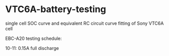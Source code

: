 # VTC6A-battery-testing
single cell SOC curve and equivalent RC circuit curve fitting of Sony VTC6A cell

EBC-A20 testing schedule:

10-11: 0.15A full discharge


